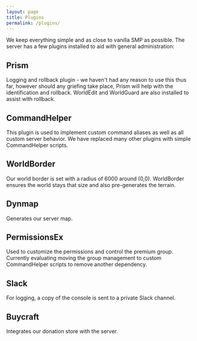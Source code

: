 ```yaml
---
layout: page
title: Plugins
permalink: /plugins/
---
```


We keep everything simple and as close to vanilla SMP as possible.  The server has a few plugins installed to aid with general administration:

## Prism

Logging and rollback plugin - we haven't had any reason to use this thus far, however should any griefing take place, Prism will help with the identification and rollback.  WorldEdit and WorldGuard are also installed to assist with rollback.

## CommandHelper

This plugin is used to implement custom command aliases as well as all custom server behavior.  We have replaced many other plugins with simple CommandHelper scripts.

## WorldBorder

Our world border is set with a radius of 6000 around (0,0).  WorldBorder ensures the world stays that size and also pre-generates the terrain.

## Dynmap

Generates our server map.

## PermissionsEx

Used to customize the permissions and control the premium group.  Currently evaluating moving the group management to custom CommandHelper scripts to remove another dependency.

## Slack

For logging, a copy of the console is sent to a private Slack channel.

## Buycraft

Integrates our donation store with the server.
